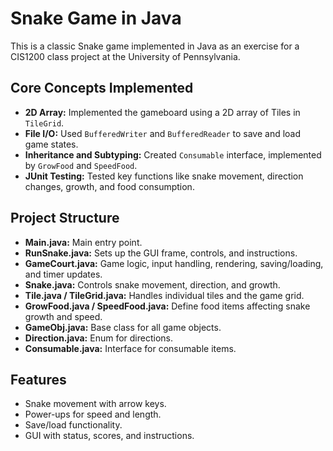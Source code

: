 # Snake Game in Java

This is a classic Snake game implemented in Java as an exercise for a CIS1200 class project at the University of Pennsylvania.

## Core Concepts Implemented
- **2D Array:** Implemented the gameboard using a 2D array of Tiles in `TileGrid`.
- **File I/O:** Used `BufferedWriter` and `BufferedReader` to save and load game states.
- **Inheritance and Subtyping:** Created `Consumable` interface, implemented by `GrowFood` and `SpeedFood`.
- **JUnit Testing:** Tested key functions like snake movement, direction changes, growth, and food consumption.

## Project Structure
- **Main.java:** Main entry point.
- **RunSnake.java:** Sets up the GUI frame, controls, and instructions.
- **GameCourt.java:** Game logic, input handling, rendering, saving/loading, and timer updates.
- **Snake.java:** Controls snake movement, direction, and growth.
- **Tile.java / TileGrid.java:** Handles individual tiles and the game grid.
- **GrowFood.java / SpeedFood.java:** Define food items affecting snake growth and speed.
- **GameObj.java:** Base class for all game objects.
- **Direction.java:** Enum for directions.
- **Consumable.java:** Interface for consumable items.

## Features
- Snake movement with arrow keys.
- Power-ups for speed and length.
- Save/load functionality.
- GUI with status, scores, and instructions.
